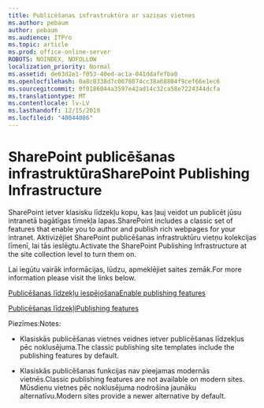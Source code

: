 ```yaml
---
title: Publicēšanas infrastruktūra ar saziņas vietnes
ms.author: pebaum
author: pebaum
ms.audience: ITPro
ms.topic: article
ms.prod: office-online-server
ROBOTS: NOINDEX, NOFOLLOW
localization_priority: Normal
ms.assetid: de63d2e1-f053-40ed-ac1a-041ddafefba0
ms.openlocfilehash: 0a8c8338d7c0678074cc38a68804f9cef66e1ec6
ms.sourcegitcommit: 0f0186044a3597e42ad14c32ca58e7224344dcfa
ms.translationtype: MT
ms.contentlocale: lv-LV
ms.lasthandoff: 12/15/2019
ms.locfileid: "40044086"
---
```

# <a name="sharepoint-publishing-infrastructure"></a><span data-ttu-id="3185e-102">SharePoint publicēšanas infrastruktūra</span><span class="sxs-lookup"><span data-stu-id="3185e-102">SharePoint Publishing Infrastructure</span></span>


<span data-ttu-id="3185e-103">SharePoint ietver klasisku līdzekļu kopu, kas ļauj veidot un publicēt jūsu intranetā bagātīgas tīmekļa lapas.</span><span class="sxs-lookup"><span data-stu-id="3185e-103">SharePoint includes a classic set of features that enable you to author and publish rich webpages for your intranet.</span></span> <span data-ttu-id="3185e-104">Aktivizējiet SharePoint publicēšanas infrastruktūru vietņu kolekcijas līmenī, lai tās ieslēgtu.</span><span class="sxs-lookup"><span data-stu-id="3185e-104">Activate the SharePoint Publishing Infrastructure at the site collection level to turn them on.</span></span>

<span data-ttu-id="3185e-105">Lai iegūtu vairāk informācijas, lūdzu, apmeklējiet saites zemāk.</span><span class="sxs-lookup"><span data-stu-id="3185e-105">For more information please visit the links below.</span></span>

[<span data-ttu-id="3185e-106">Publicēšanas līdzekļu iespējošana</span><span class="sxs-lookup"><span data-stu-id="3185e-106">Enable publishing features</span></span>](https://support.office.com/article/Enable-publishing-features-479677A6-8B33-4AC7-907D-071C1C7E4518)

[<span data-ttu-id="3185e-107">Publicēšanas līdzekļi</span><span class="sxs-lookup"><span data-stu-id="3185e-107">Publishing features</span></span>](https://support.office.com/article/Features-enabled-in-a-SharePoint-Online-publishing-site-3AB3810C-3C2C-4361-9D0E-0CBE666EA0B0?wt.mc_id=O365_Portal_MMaven#__toc336865553)

<span data-ttu-id="3185e-108">Piezīmes:</span><span class="sxs-lookup"><span data-stu-id="3185e-108">Notes:</span></span>

- <span data-ttu-id="3185e-109">Klasiskās publicēšanas vietnes veidnes ietver publicēšanas līdzekļus pēc noklusējuma.</span><span class="sxs-lookup"><span data-stu-id="3185e-109">The classic publishing site templates include the publishing features by default.</span></span>

- <span data-ttu-id="3185e-110">Klasiskās publicēšanas funkcijas nav pieejamas modernās vietnēs.</span><span class="sxs-lookup"><span data-stu-id="3185e-110">Classic publishing features are not available on modern sites.</span></span> <span data-ttu-id="3185e-111">Mūsdienu vietnes pēc noklusējuma nodrošina jaunāku alternatīvu.</span><span class="sxs-lookup"><span data-stu-id="3185e-111">Modern sites provide a newer alternative by default.</span></span>

